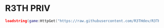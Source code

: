 # R3TH PRIV

```lua
loadstring(game:HttpGet("https://raw.githubusercontent.com/R3THdev/R3TH-PRIV/main/loader.lua"))()
```
